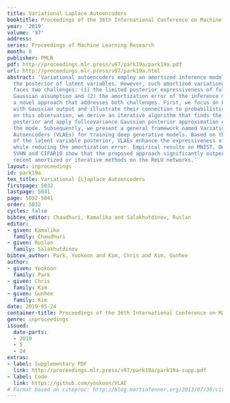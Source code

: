 ```yaml
---
title: Variational Laplace Autoencoders
booktitle: Proceedings of the 36th International Conference on Machine Learning
year: '2019'
volume: '97'
address: 
series: Proceedings of Machine Learning Research
month: 0
publisher: PMLR
pdf: http://proceedings.mlr.press/v97/park19a/park19a.pdf
url: http://proceedings.mlr.press/v97/park19a.html
abstract: 'Variational autoencoders employ an amortized inference model to approximate
  the posterior of latent variables. However, such amortized variational inference
  faces two challenges: (1) the limited posterior expressiveness of fully-factorized
  Gaussian assumption and (2) the amortization error of the inference model. We present
  a novel approach that addresses both challenges. First, we focus on ReLU networks
  with Gaussian output and illustrate their connection to probabilistic PCA. Building
  on this observation, we derive an iterative algorithm that finds the mode of the
  posterior and apply fullcovariance Gaussian posterior approximation centered on
  the mode. Subsequently, we present a general framework named Variational Laplace
  Autoencoders (VLAEs) for training deep generative models. Based on the Laplace approximation
  of the latent variable posterior, VLAEs enhance the expressiveness of the posterior
  while reducing the amortization error. Empirical results on MNIST, Omniglot, Fashion-MNIST,
  SVHN and CIFAR10 show that the proposed approach significantly outperforms other
  recent amortized or iterative methods on the ReLU networks.'
layout: inproceedings
id: park19a
tex_title: Variational {L}aplace Autoencoders
firstpage: 5032
lastpage: 5041
page: 5032-5041
order: 5032
cycles: false
bibtex_editor: Chaudhuri, Kamalika and Salakhutdinov, Ruslan
editor:
- given: Kamalika
  family: Chaudhuri
- given: Ruslan
  family: Salakhutdinov
bibtex_author: Park, Yookoon and Kim, Chris and Kim, Gunhee
author:
- given: Yookoon
  family: Park
- given: Chris
  family: Kim
- given: Gunhee
  family: Kim
date: 2019-05-24
container-title: Proceedings of the 36th International Conference on Machine Learning
genre: inproceedings
issued:
  date-parts:
  - 2019
  - 5
  - 24
extras:
- label: Supplementary PDF
  link: http://proceedings.mlr.press/v97/park19a/park19a-supp.pdf
- label: Code
  link: https://github.com/yookoon/VLAE
# Format based on citeproc: http://blog.martinfenner.org/2013/07/30/citeproc-yaml-for-bibliographies/
---
```

